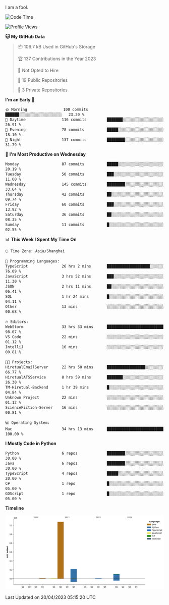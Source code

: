 I am a fool.

<!--START_SECTION:waka-->
![Code Time](http://img.shields.io/badge/Code%20Time-332%20hrs%206%20mins-blue)

![Profile Views](http://img.shields.io/badge/Profile%20Views-6-blue)

**🐱 My GitHub Data** 

> 📦 106.7 kB Used in GitHub's Storage 
 > 
> 🏆 137 Contributions in the Year 2023
 > 
> 🚫 Not Opted to Hire
 > 
> 📜 19 Public Repositories 
 > 
> 🔑 3 Private Repositories 
 > 
**I'm an Early 🐤** 

```text
🌞 Morning                100 commits         ██████░░░░░░░░░░░░░░░░░░░   23.20 % 
🌆 Daytime                116 commits         ███████░░░░░░░░░░░░░░░░░░   26.91 % 
🌃 Evening                78 commits          █████░░░░░░░░░░░░░░░░░░░░   18.10 % 
🌙 Night                  137 commits         ████████░░░░░░░░░░░░░░░░░   31.79 % 
```
📅 **I'm Most Productive on Wednesday** 

```text
Monday                   87 commits          █████░░░░░░░░░░░░░░░░░░░░   20.19 % 
Tuesday                  50 commits          ███░░░░░░░░░░░░░░░░░░░░░░   11.60 % 
Wednesday                145 commits         ████████░░░░░░░░░░░░░░░░░   33.64 % 
Thursday                 42 commits          ██░░░░░░░░░░░░░░░░░░░░░░░   09.74 % 
Friday                   60 commits          ███░░░░░░░░░░░░░░░░░░░░░░   13.92 % 
Saturday                 36 commits          ██░░░░░░░░░░░░░░░░░░░░░░░   08.35 % 
Sunday                   11 commits          █░░░░░░░░░░░░░░░░░░░░░░░░   02.55 % 
```


📊 **This Week I Spent My Time On** 

```text
🕑︎ Time Zone: Asia/Shanghai

💬 Programming Languages: 
TypeScript               26 hrs 2 mins       ███████████████████░░░░░░   76.09 % 
JavaScript               3 hrs 52 mins       ███░░░░░░░░░░░░░░░░░░░░░░   11.30 % 
JSON                     2 hrs 11 mins       ██░░░░░░░░░░░░░░░░░░░░░░░   06.41 % 
SQL                      1 hr 24 mins        █░░░░░░░░░░░░░░░░░░░░░░░░   04.11 % 
Other                    13 mins             ░░░░░░░░░░░░░░░░░░░░░░░░░   00.68 % 

🔥 Editors: 
WebStorm                 33 hrs 33 mins      █████████████████████████   98.07 % 
VS Code                  22 mins             ░░░░░░░░░░░░░░░░░░░░░░░░░   01.12 % 
IntelliJ                 16 mins             ░░░░░░░░░░░░░░░░░░░░░░░░░   00.81 % 

🐱‍💻 Projects: 
HiretualEmailServer      22 hrs 50 mins      █████████████████░░░░░░░░   66.77 % 
HiretualATSService       8 hrs 59 mins       ███████░░░░░░░░░░░░░░░░░░   26.30 % 
TM-Hiretual-Backend      1 hr 39 mins        █░░░░░░░░░░░░░░░░░░░░░░░░   04.84 % 
Unknown Project          22 mins             ░░░░░░░░░░░░░░░░░░░░░░░░░   01.12 % 
ScienceFiction-Server    16 mins             ░░░░░░░░░░░░░░░░░░░░░░░░░   00.81 % 

💻 Operating System: 
Mac                      34 hrs 13 mins      █████████████████████████   100.00 % 
```

**I Mostly Code in Python** 

```text
Python                   6 repos             ████████░░░░░░░░░░░░░░░░░   30.00 % 
Java                     6 repos             ████████░░░░░░░░░░░░░░░░░   30.00 % 
TypeScript               4 repos             █████░░░░░░░░░░░░░░░░░░░░   20.00 % 
C#                       1 repo              █░░░░░░░░░░░░░░░░░░░░░░░░   05.00 % 
GDScript                 1 repo              █░░░░░░░░░░░░░░░░░░░░░░░░   05.00 % 
```



**Timeline**

![Lines of Code chart](https://raw.githubusercontent.com/VeejaLiu/VeejaLiu/master/assets/bar_graph.png)


 Last Updated on 20/04/2023 05:15:20 UTC
<!--END_SECTION:waka-->
